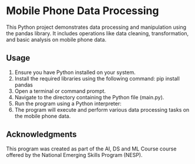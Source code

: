 # Mobile Phone Data Processing

This Python project demonstrates data processing and manipulation using the pandas library. 
It includes operations like data cleaning, transformation, and basic analysis on mobile phone data.

## Usage
1. Ensure you have Python installed on your system.
2. Install the required libraries using the following command:
   pip install pandas
3. Open a terminal or command prompt.
4. Navigate to the directory containing the Python file (main.py).
5. Run the program using a Python interpreter:
6. The program will execute and perform various data processing tasks on the mobile phone data.

## Acknowledgments
This program was created as part of the AI, DS and ML Course  course offered by the National Emerging Skills Program (NESP).
